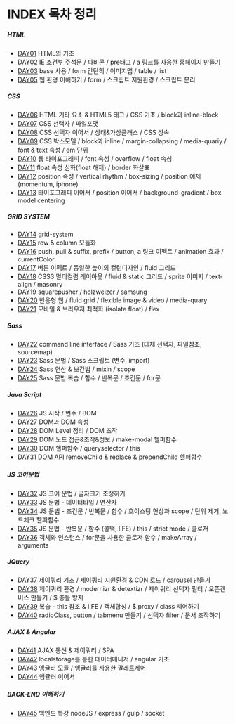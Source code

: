 # INDEX 목차 정리

##### HTML
- [DAY01](https://github.com/YerinaJu/frontend/tree/master/DAY01) HTML의 기초
- [DAY02](https://github.com/YerinaJu/frontend/tree/master/DAY02) IE 조건부 주석문 / 파비콘 / pre태그 / a 링크를 사용한 홈페이지 만들기
- [DAY03](https://github.com/YerinaJu/frontend/tree/master/DAY03) base 사용 / form 간단히 / 이미지맵 / table / list 
- [DAY05](https://github.com/YerinaJu/frontend/tree/master/DAY05) 웹 환경 이해하기 / form / 스크립트 지원환경 / 스크립트 분리

##### CSS
- [DAY06](https://github.com/YerinaJu/frontend/tree/master/DAY06) HTML 기타 요소 & HTML5 태그 / CSS 기초 / block과 inline-block
- [DAY07](https://github.com/YerinaJu/frontend/tree/master/DAY07) CSS 선택자 / 파일포맷
- [DAY08](https://github.com/YerinaJu/frontend/tree/master/DAY08) CSS 선택자 이어서 / 상태&가상클래스 / CSS 상속 
- [DAY09](https://github.com/YerinaJu/frontend/tree/master/DAY09) CSS 박스모델 / block과 inline / margin-collapsing / media-quariy / font & text 속성 / em 단위
- [DAY10](https://github.com/YerinaJu/frontend/tree/master/DAY10) 웹 타이포그래피 / font 속성 / overflow / float 속성
- [DAY11](https://github.com/YerinaJu/frontend/tree/master/DAY11) float 속성 심화(float 해제) / border 화살표
- [DAY12](https://github.com/YerinaJu/frontend/tree/master/DAY12) position 속성 / vertical rhythm / box-sizing / position 예제(momentum, iphone)
- [DAY13](https://github.com/YerinaJu/frontend/tree/master/DAY13) 타이포그래피 이어서 / position 이어서 / background-gradient / box-model centering

##### GRID SYSTEM
- [DAY14](https://github.com/YerinaJu/frontend/tree/master/DAY14) grid-system
- [DAY15](https://github.com/YerinaJu/frontend/tree/master/DAY15) row & column 모듈화
- [DAY16](https://github.com/YerinaJu/frontend/tree/master/DAY16) push, pull & suffix, prefix / button, a 링크 이펙트 / animation 효과 / currentColor
- [DAY17](https://github.com/YerinaJu/frontend/tree/master/DAY17) 버튼 이펙트 / 동일한 높이의 컬럼디자인 / fluid 그리드
- [DAY18](https://github.com/YerinaJu/frontend/tree/master/DAY18) CSS3 멀티컬럼 레이아웃 / fluid & static 그리드 / sprite 이미지 / text-align / masonry
- [DAY19](https://github.com/YerinaJu/frontend/tree/master/DAY19) squarepusher / holzweizer / samsung
- [DAY20](https://github.com/YerinaJu/frontend/tree/master/DAY20) 반응형 웹 / fluid grid / flexible image & video / media-quary
- [DAY21](https://github.com/YerinaJu/frontend/tree/master/DAY21) 모바일 & 브라우저 최적화 (isolate float) / flex

##### Sass
- [DAY22](https://github.com/YerinaJu/frontend/tree/master/DAY22) command line interface / Sass 기초 (대체 선택자, 파일참조, sourcemap)
- [DAY23](https://github.com/YerinaJu/frontend/tree/master/DAY23) Sass 문법 / Sass 스크립트 (변수, import)
- [DAY24](https://github.com/YerinaJu/frontend/tree/master/DAY24) Sass 연산 & 보간법 / mixin / scope
- [DAY25](https://github.com/YerinaJu/frontend/tree/master/DAY25) Sass 문법 복습 / 함수 / 반복문 / 조건문 / for문

##### Java Script
- [DAY26](https://github.com/YerinaJu/frontend/tree/master/DAY26) JS 시작 / 변수 / BOM
- [DAY27](https://github.com/YerinaJu/frontend/tree/master/DAY27) DOM과 DOM 속성
- [DAY28](https://github.com/YerinaJu/frontend/tree/master/DAY28) DOM Level 정리 / DOM 조작
- [DAY29](https://github.com/YerinaJu/frontend/tree/master/DAY29) DOM 노드 접근&조작&정보 / make-modal 헬퍼함수
- [DAY30](https://github.com/YerinaJu/frontend/tree/master/DAY30) DOM 헬퍼함수 / queryselector / this 
- [DAY31](https://github.com/YerinaJu/frontend/tree/master/DAY31) DOM API removeChild & replace & prependChild 헬퍼함수

##### JS 코어문법
- [DAY32](https://github.com/YerinaJu/frontend/tree/master/DAY32) JS 코어 문법 / 글자크기 조정하기
- [DAY33](https://github.com/YerinaJu/frontend/tree/master/DAY33) JS 문법 - 데이터타입 / 연산자 
- [DAY34](https://github.com/YerinaJu/frontend/tree/master/DAY34) JS 문법 - 조건문 / 반복문 / 함수 / 호이스팅 현상과 scope / 단위 제거, 노드체크 헬퍼함수
- [DAY35](https://github.com/YerinaJu/frontend/tree/master/DAY35) JS 문법 - 반복문 / 함수 (콜백, IIFE) / this / strict mode / 클로저
- [DAY36](https://github.com/YerinaJu/frontend/tree/master/DAY36) 객체와 인스턴스 / for문을 사용한 클로저 함수 / makeArray / arguments

##### JQuery
- [DAY37](https://github.com/YerinaJu/frontend/tree/master/DAY37) 제이쿼리 기초 / 제이쿼리 지원환경 & CDN 로드 / carousel 만들기
- [DAY38](https://github.com/YerinaJu/frontend/tree/master/DAY38) 제이쿼리 환경 / modernizr & detextizr / 제이쿼리 선택자 필터 / 오픈캔버스 만들기 / $ 충돌 방지
- [DAY39](https://github.com/YerinaJu/frontend/tree/master/DAY39) 복습 - this 참조 & IIFE / 객체합성 / $.proxy / class 제어하기 
- [DAY40](https://github.com/YerinaJu/frontend/tree/master/DAY40) radioClass, button / tabmenu 만들기 / 선택자 filter / 문서 조작하기

##### AJAX & Angular
- [DAY41](https://github.com/YerinaJu/frontend/tree/master/DAY41) AJAX 통신 & 제이쿼리 / SPA
- [DAY42](https://github.com/YerinaJu/frontend/tree/master/DAY42) localstorage를 통한 데이터매니저 / angular 기초
- [DAY43](https://github.com/YerinaJu/frontend/tree/master/DAY43) 앵귤러 모듈 / 앵귤러를 사용한 팔레트제어
- [DAY44](https://github.com/YerinaJu/frontend/tree/master/DAY44) 앵귤러 이어서

##### BACK-END 이해하기
- [DAY45](https://github.com/YerinaJu/frontend/tree/master/DAY45) 백엔드 특강 nodeJS / express / gulp / socket